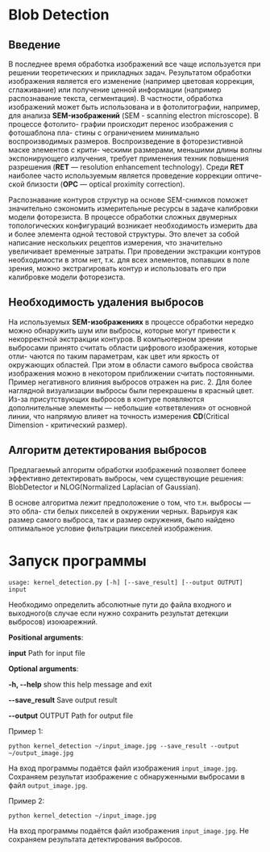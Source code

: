 # Blob Detection

## Введение
В последнее время обработка изображений все чаще используется при решении теоретических и прикладных задач. Результатом обработки изображения является его изменение (например цветовая коррекция, сглаживание) или получение ценной информации (например распознавание текста, сегментация). В частности, обработка изображений может быть использована и в фотолитографии, например, для анализа **SEM-изображений** (SEM - scanning electron microscope). В процессе фотолито- графии происходит перенос изображения с фотошаблона пла- стины с ограничением минимально воспроизводимых размеров. Воспроизведение в фоторезистивной маске элементов с крити- ческими размерами, меньшими длины волны экспонирующего излучения, требует применения техник повышения разрешения (**RET** — resolution enhancement technology). Среди **RET** наиболее часто используемым является проведение коррекции оптиче- ской близости (**OPC** — optical proximity correction).

Распознавание контуров структур на основе SEM-снимков поможет значительно сэкономить измерительные ресурсы в задаче калибровки модели фоторезиста. В процессе обработки сложных двумерных топологических конфигураций возникает необходимость измерить два и более элемента одной тестовой структуры. Это влечет за собой написание нескольких рецептов измерения, что значительно увеличивает временные затраты. При проведении экстракции контуров необходимости в этом нет, т.к. для всех элементов, попавших в поле зрения, можно экстрагировать контур и использовать его при калибровке модели фоторезиста.

## Необходимость удаления выбросов
На используемых **SEM-изображениях** в процессе обработки нередко можно обнаружить шум или выбросы, которые могут привести к некорректной экстракции контуров. В компьютерном зрении выбросами принято считать области цифрового изображения, которые отли- чаются по таким параметрам, как цвет или яркость от окружающих областей. При этом в области самого выброса свойства изображения можно в некотором приближении считать постоянными. Пример негативного влияния выбросов отражен на рис. 2. Для более наглядной визуализации выбросы были перекрашены в красный цвет. Из-за присутствующих выбросов в контуре появляются дополнительные элементы — небольшие «ответвления» от основной линии, что напрямую влияет на точность измерения **CD**(Critical Dimension - критический размер).


## Алгоритм детектирования выбросов
Предлагаемый алгоритм обработки изображений позволяет болеее эффективно детектировать выбросы, чем существующие решения: BlobDetector и NLOG(Normalized Laplacian of Gaussian). 

В основе алгоритма лежит предположение о том, что т.н. выбросы — это обла- сти белых пикселей в окружении черных. Варьируя как размер самого выброса, так и размер окружения, было найдено оптимальное условие фильтрации пикселей изображения.


# Запуск программы

`usage: kernel_detection.py [-h] [--save_result] [--output OUTPUT] input`

Необходимо определить абсолютные пути до файла входного и выходного(в случае если нужно сохранить результат детекции выбросов) изоюарежний.

**Positional arguments**:

  **input**            Path for input file

**Optional arguments**:

 **-h, --help**       show this help message and exit
  
  **--save_result**    Save output result
  
  **--output** OUTPUT  Path for output file

  Пример 1:
  ```
python kernel_detection ~/input_image.jpg --save_result --output ~/output_image.jpg
```
На вход программы подаётся файл изображения `input_image.jpg`. Сохраняем результат изображение с обнаруженными выбросами в файл `output_image.jpg`.

Пример 2:
  ```
python kernel_detection ~/input_image.jpg 
```
На вход программы подаётся файл изображения `input_image.jpg`. Не сохраняем результата детектирования выбросов.











